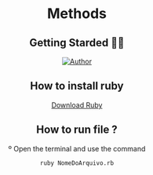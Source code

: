 <div align="center">

# Methods

</div>


<div align="center">
 
##  Getting Starded 🖖🏻

[![Author](https://img.shields.io/badge/author-GabrielLuiz-191F2B?style=flat-square)](https://github.com/GabrielLuizSF)

## How to install ruby
[Download Ruby](https://www.ruby-lang.org/en/downloads/") 


## How to run file ?
º Open the terminal and use the command 
 ```sh
ruby NomeDoArquivo.rb
```
</div>
